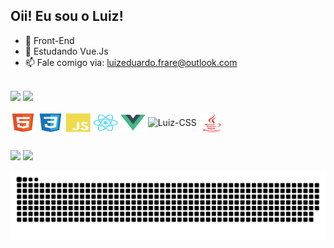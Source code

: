 ## Oii! Eu sou o Luiz!

- 🔭 Front-End
- 🌱 Estudando Vue.Js
- 📫 Fale comigo via: luizeduardo.frare@outlook.com
<div style="display: inline_block"><br
  <a href="https:/https://github.com/LuizFrare">
  <img height="180em" src="https://github-readme-stats.vercel.app/api?username=LuizFrare&show_icons=true&theme=gotham&include_all_commits=true&count_private=true"/>
  <img height="130em" src="https://github-readme-stats.vercel.app/api/top-langs/?username=LuizFrare&layout=compact&langs_count=7&theme=gotham"/>
</div>
  
<div style="display: inline_block;"><br>
  <img align="center" alt="Luiz-HTML" height="30" width="40" src="https://raw.githubusercontent.com/devicons/devicon/master/icons/html5/html5-original.svg">
  <img align="center" alt="Luiz-CSS" height="30" width="40" src="https://raw.githubusercontent.com/devicons/devicon/master/icons/css3/css3-original.svg">
  <img align="center" alt="Luiz-Js" height="30" width="40" src="https://raw.githubusercontent.com/devicons/devicon/master/icons/javascript/javascript-plain.svg">
  <img align="center" alt="Luiz-React" height="30" width="40" src="https://raw.githubusercontent.com/devicons/devicon/master/icons/react/react-original.svg">
  <img align="center" alt="Luiz-CSS" height="30" width="40" src="https://raw.githubusercontent.com/devicons/devicon/master/icons/vuejs/vuejs-original.svg">
  <img align="center" alt="Luiz-CSS" height="30" width="40" src="https://raw.githubusercontent.com/devicons/devicon/master/icons/nuxt/nuxt.svg">
  <img align="center" alt="Luiz-CSS" height="30" width="40" src="https://raw.githubusercontent.com/devicons/devicon/master/icons/java/java-plain.svg">
</div>
  
 ##
  
 <div> 
  <a href="https://www.instagram.com/frareluizeduardo" target="_blank"><img src="https://img.shields.io/badge/-Instagram-%23E4405F?style=for-the-badge&logo=instagram&logoColor=white" target="_blank"></a>
  <a href="https://www.linkedin.com/in/luiz-frare-b31042217/" target="_blank"><img src="https://img.shields.io/badge/-LinkedIn-%230077B5?style=for-the-badge&logo=linkedin&logoColor=white" target="_blank"></a> 
 
  ![Snake animation](https://github.com/LuizFrare/LuizFrare/blob/output/github-contribution-grid-snake.svg)
 
</div>

